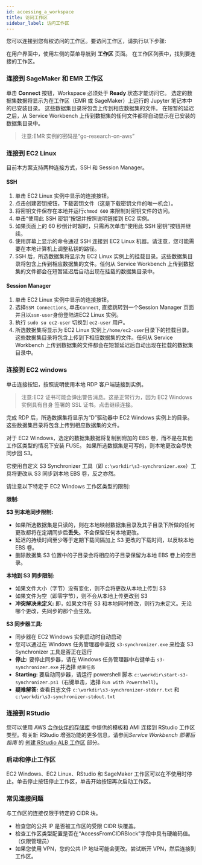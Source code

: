 ```yaml
---
id: accessing_a_workspace
title: 访问工作区
sidebar_label: 访问工作区
---
```


您可以连接到您有权访问的工作区。要访问工作区，请执行以下步骤:

在用户界面中，使用左侧的菜单导航到 **工作区** 页面。
在工作区列表中，找到要连接的工作区。

### 连接到 SageMaker 和 EMR 工作区

单击 **Connect** 按钮，Workspace 必须处于 **Ready** 状态才能访问它。
选定的数据集数据将显示为在工作区（EMR 或 SageMaker）上运行的 Jupyter 笔记本中的已安装目录。
这些数据集目录将包含上传到相应数据集的文件。
在短暂的延迟之后，从 Service Workbench 上传到数据集的任何文件都将自动显示在已安装的数据集目录中。

> 注意:EMR 实例的密码是“go-research-on-aws”

### 连接到 EC2 Linux
目前本方案支持两种连接方式，SSH 和 Session Manager。
#### SSH
1. 单击 EC2 Linux 实例中显示的连接按钮。
2. 点击创建密钥按钮，下载密钥文件（这是下载密钥文件的唯一机会）。
3. 将密钥文件保存在本地并运行`chmod 600` 来限制对密钥文件的访问。
4. 单击“使用此 SSH 密钥”按钮并按照说明链接到 EC2 实例。
5. 如果页面上的 60 秒倒计时超时，只需再次单击“使用此 SSH 密钥”按钮并继续。
6. 使用屏幕上显示的命令通过 SSH 连接到 EC2 Linux 机器。请注意，您可能需要在本地计算机上调整私钥的路径。
7. SSH 后，所选数据集将显示为 EC2 Linux 实例上的挂载目录。这些数据集目录将包含上传到相应数据集的文件。任何从 Service Workbench 上传到数据集的文件都会在短暂延迟后自动出现在挂载的数据集目录中。

#### Session Manager
1. 单击 EC2 Linux 实例中显示的连接按钮。
2. 选择`SSM Connections`, 单击`Connect`, 直接跳转到一个Session Manager 页面并且以`ssm-user`身份登陆进EC2 Linux 实例。
3. 执行 `sudo su ec2-user` 切换到 `ec2-user` 用户。
4. 所选数据集将显示为 EC2 Linux 实例上`/home/ec2-user`目录下的挂载目录。这些数据集目录将包含上传到下相应数据集的文件。任何从 Service Workbench 上传到数据集的文件都会在短暂延迟后自动出现在挂载的数据集目录中。

### 连接到 EC2 windows

单击连接按钮，按照说明使用本地 RDP 客户端链接到实例。

> 注意:EC2 证书可能会弹出警告消息。这是正常行为，因为 EC2 Windows 实例具有自身
> 签署的 SSL 证书。点击继续连接。

完成 RDP 后，所选数据集将显示为“D”驱动器中 EC2 Windows 实例上的目录。
这些数据集目录将包含上传到相应数据集的文件。

对于 EC2 Windows，选定的数据集数据将复制到附加的 EBS 卷，而不是在其他工作区类型的情况下安装 FUSE。
如果所选数据集是可写的，则本地更改会尽快同步回 S3。

它使用自定义 S3 Synchronizer 工具（即 `c:\workdir\s3-synchronizer.exe`）工具将更改从 S3 同步到本地 EBS 卷，反之亦然。
   
请注意以下特定于 EC2 Windows 工作区类型的限制:

**限制:**

**S3 到本地同步限制:**
- 如果所选数据集是只读的，则在本地映射数据集目录及其子目录下所做的任何更改都将在定期同步后**丢失**。不会保留任何本地更改。
- 延迟的持续时间至少等于定期下载间隔加上 S3 更改的下载时间，以反映本地 EBS 卷。
- 删除数据集 S3 位置中的子目录会将相应的子目录保留为本地 EBS 卷上的空目录。

**本地到 S3 同步限制:**
- 如果文件大小（字节）没有变化，则不会将更改从本地上传到 S3
- 如果文件为空（即零字节），则不会从本地上传更改到 S3
- **冲突解决未定义:** 即，如果文件在 S3 和本地同时修改，则行为未定义。无论哪个更改，先同步的那个会生效。

**S3 同步器工具:**
- 同步器在 EC2 Windows 实例启动时自动启动
- 您可以通过在 Windows 任务管理器中查找 `s3-synchronizer.exe` 来检查 S3 Synchronizer 工具是否正在运行
- **停止:** 要停止同步器，请在 Windows 任务管理器中右键单击 `s3-synchronizer.exe` 并选择 `结束任务`
- **Starting:** 要启动同步器，请运行 powershell 脚本 `c:\workdir\start-s3-synchronizer.ps1`（右键单击，选择 `Run with Powershell`）。
- **疑难解答:** 查看日志文件 `c:\workdir\s3-synchronizer-stderr.txt` 和 `c:\workdir\s3-synchronizer-stdout.txt`

### 连接到 RStudio

您可以使用 AWS [合作伙伴的存储库](https://github.com/RLOpenCatalyst/Service_Workbench_Templates) 中提供的模板和 AMI 连接到 RStudio 工作区类型。有关新 RStudio 增强功能的更多信息，请参阅*Service Workbench 部署后指南* 的 [创建 RStudio ALB 工作区](/deployment/post_deployment/aws_accounts#creating-rstudio-alb-workspace) 部分。

### 启动和停止工作区

EC2 Windows、EC2 Linux、RStudio 和 SageMaker 工作区可以在不使用时停止。单击停止按钮停止工作区，单击开始按钮再次启动工作区。

### 常见连接问题

与工作区的连接仅限于特定的 CIDR 块。

- 检查您的公共 IP 是否被工作区的受限 CIDR 块覆盖。
- 检查工作区类型配置是否在“AccessFromCIDRBlock”字段中具有硬编码值。 （仅限管理员）
- 如果您使用 VPN，您的公共 IP 地址可能会更改。尝试断开 VPN，然后连接到工作区。
